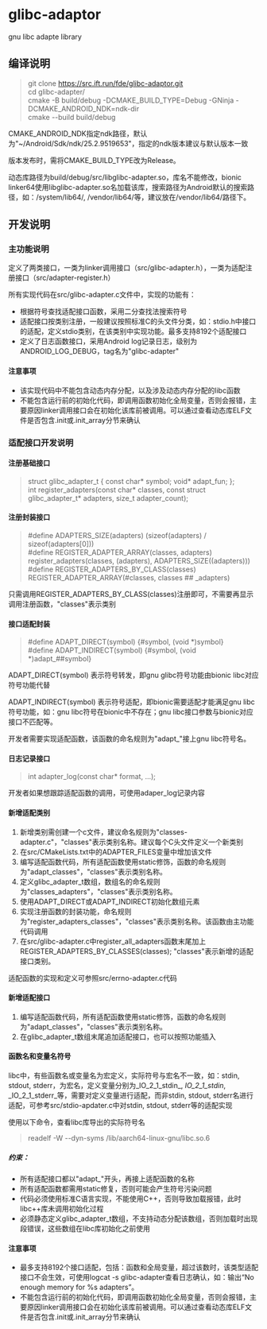# glibc-adaptor

gnu libc adapte library

## 编译说明

> git clone https://src.ift.run/fde/glibc-adaptor.git <br/>
cd glibc-adapter/ <br/>
cmake -B build/debug -DCMAKE_BUILD_TYPE=Debug -GNinja -DCMAKE_ANDROID_NDK=ndk-dir <br/>
cmake --build build/debug

CMAKE_ANDROID_NDK指定ndk路径，默认为"~/Android/Sdk/ndk/25.2.9519653"，指定的ndk版本建议与默认版本一致

版本发布时，需将CMAKE_BUILD_TYPE改为Release。

动态库路径为build/debug/src/libglibc-adapter.so，库名不能修改，bionic linker64使用libglibc-adapter.so名加载该库，搜索路径为Android默认的搜索路径，如：/system/lib64/, /vendor/lib64/等，建议放在/vendor/lib64/路径下。

## 开发说明
### 主功能说明
定义了两类接口，一类为linker调用接口（src/glibc-adapter.h），一类为适配注册接口（src/adapter-register.h）

所有实现代码在src/glibc-adapter.c文件中，实现的功能有：
- 根据符号查找适配接口函数，采用二分查找法搜索符号
- 适配接口按类别注册，一般建议按照标准C的头文件分类，如：stdio.h中接口的适配，定义stdio类别，在该类别中实现功能。最多支持8192个适配接口
- 定义了日志函数接口，采用Android log记录日志，级别为ANDROID_LOG_DEBUG，tag名为"glibc-adapter"

#### 注意事项
- 该实现代码中不能包含动态内存分配，以及涉及动态内存分配的libc函数
- 不能包含运行前的初始化代码，即调用函数初始化全局变量，否则会报错，主要原因linker调用接口会在初始化该库前被调用。可以通过查看动态库ELF文件是否包含.init或.init_array分节来确认

### 适配接口开发说明
#### 注册基础接口

> struct glibc_adapter_t {
  const char* symbol;
  void* adapt_fun;
}; <br/>
int register_adapters(const char* classes, const struct glibc_adapter_t* adapters, size_t adapter_count);

#### 注册封装接口

> #define ADAPTERS_SIZE(adapters) (sizeof(adapters) / sizeof(adapters[0])) <br/>
#define REGISTER_ADAPTER_ARRAY(classes, adapters) register_adapters(classes, (adapters), ADAPTERS_SIZE((adapters))) <br/>
#define REGISTER_ADAPTERS_BY_CLASS(classes)  REGISTER_ADAPTER_ARRAY(#classes, classes ## _adapters)

只需调用REGISTER_ADAPTERS_BY_CLASS(classes)注册即可，不需要再显示调用注册函数，"classes"表示类别

#### 接口适配封装
> #define ADAPT_DIRECT(symbol)  {#symbol, (void *)symbol} <br/>
#define ADAPT_INDIRECT(symbol)  {#symbol, (void *)adapt_##symbol}

ADAPT_DIRECT(symbol) 表示符号转发，即gnu glibc符号功能由bionic libc对应符号功能代替

ADAPT_INDIRECT(symbol) 表示符号适配，即bionic需要适配才能满足gnu libc符号功能，如：gnu libc符号在bionic中不存在；gnu libc接口参数与bionic对应接口不匹配等。

开发者需要实现适配函数，该函数的命名规则为"adapt_"接上gnu libc符号名。

#### 日志记录接口
> int adapter_log(const char* format, ...);

开发者如果想跟踪适配函数的调用，可使用adaper_log记录内容

#### 新增适配类别
1. 新增类别需创建一个c文件，建议命名规则为"classes-adapter.c"，"classes"表示类别名称。建议每个C头文件定义一个新类别
2. 在src/CMakeLists.txt中的ADAPTER_FILES变量中增加该文件
3. 编写适配函数代码，所有适配函数使用static修饰，函数的命名规则为"adapt_classes"，"classes"表示类别名称。
4. 定义glibc_adapter_t数组，数组名的命名规则为"classes_adapters"，"classes"表示类别名称。
5. 使用ADAPT_DIRECT或ADAPT_INDIRECT初始化数组元素
6. 实现注册函数的封装功能，命名规则为"register_adapters_classes"，"classes"表示类别名称。该函数由主功能代码调用
7. 在src/glibc-adapter.c中register_all_adapters函数末尾加上REGISTER_ADAPTERS_BY_CLASSES(classes); "classes"表示新增的适配接口类别。

适配函数的实现和定义可参照src/errno-adapter.c代码

#### 新增适配接口
1. 编写适配函数代码，所有适配函数使用static修饰，函数的命名规则为"adapt_classes"，"classes"表示类别名称。
2. 在glibc_adapter_t数组末尾追加适配接口，也可以按照功能插入

#### 函数名和变量名符号
libc中，有些函数名或变量名为宏定义，实际符号与宏名不一致，如：stdin, stdout, stderr，为宏名，定义变量分别为_IO_2_1_stdin_, _IO_2_1_stdin_, _IO_2_1_stderr_等，需要对定义变量进行适配，而非stdin, stdout, stderr名进行适配，可参考src/stdio-apdater.c中对stdin, stdout, stderr等的适配实现

使用以下命令，查看libc库导出的实际符号名
> readelf -W --dyn-syms /lib/aarch64-linux-gnu/libc.so.6

##### 约束：
- 所有适配接口都以"adapt_"开头，再接上适配函数的名称
- 所有适配函数都需用static修复，否则可能会产生符号污染问题
- 代码必须使用标准C语言实现，不能使用C++，否则导致加载报错，此时libc++库未调用初始化过程
- 必须静态定义glibc_adapter_t数组，不支持动态分配该数组，否则加载时出现段错误，这些数组在libc库初始化之前使用

#### 注意事项
- 最多支持8192个接口适配，包括：函数和全局变量，超过该数时，该类型适配接口不会生效，可使用logcat -s glibc-adapter查看日志确认，如：输出“No enough memory for %s adapters”。
- 不能包含运行前的初始化代码，即调用函数初始化全局变量，否则会报错，主要原因linker调用接口会在初始化该库前被调用。可以通过查看动态库ELF文件是否包含.init或.init_array分节来确认
